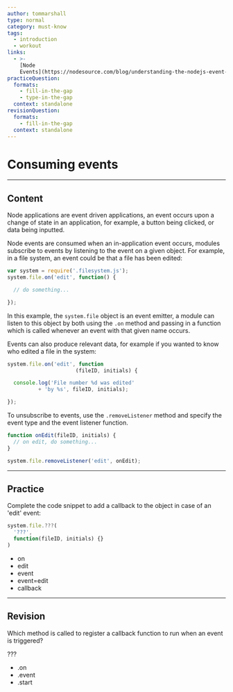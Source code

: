 ```yaml
---
author: tommarshall
type: normal
category: must-know
tags:
  - introduction
  - workout
links:
  - >-
    [Node
    Events](https://nodesource.com/blog/understanding-the-nodejs-event-loop/){website}
practiceQuestion:
  formats:
    - fill-in-the-gap
    - type-in-the-gap
  context: standalone
revisionQuestion:
  formats:
    - fill-in-the-gap
  context: standalone
---
```


# Consuming events


---

## Content

Node applications are event driven applications, an event occurs upon a change of state in an application, for example, a button being clicked, or data being inputted.

Node events are consumed when an in-application event occurs, modules subscribe to events by listening to the event on a given object. For example, in a file system, an event could be that a file has been edited:

```javascript
var system = require('.filesystem.js');
system.file.on('edit', function() {

  // do something...

});
```

In this example, the `system.file` object is an event emitter, a module can listen to this object by both using the `.on` method and passing in a function which is called whenever an event with that given name occurs.

Events can also produce relevant data, for example if you wanted to know who edited a file in the system:

```javascript
system.file.on('edit', function
                      (fileID, initials) {

  console.log('File number %d was edited'
          + 'by %s', fileID, initials);

});
```

To unsubscribe to events, use the `.removeListener`  method and specify the event type and the event listener function.

```javascript
function onEdit(fileID, initials) {
  // on edit, do something...
}

system.file.removeListener('edit', onEdit);
```


---

## Practice

Complete the code snippet to add a callback to the object in case of an 'edit' event:

```javascript
system.file.???(
  '???',
  function(fileID, initials) {}
)
```

- on
- edit
- event
- event=edit
- callback


---

## Revision

Which method is called to register a callback function to run when an event is triggered?

???

- .on
- .event
- .start
